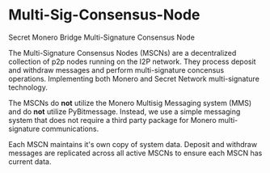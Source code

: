 # Multi-Sig-Consensus-Node
Secret Monero Bridge Multi-Signature Consensus Node

The Multi-Signature Consensus Nodes (MSCNs) are a decentralized collection of p2p nodes running on the I2P network. They process deposit and withdraw messages and perform multi-signature concensus operations. Implementing both Monero and Secret Network multi-signature technology.

The MSCNs do **not** utilize the Monero Multisig Messaging system (MMS) and do **not** utilize PyBitmessage. Instead, we use a simple messaging system that does not require a third party package for Monero multi-signature communications. 

Each MSCN maintains it's own copy of system data. Deposit and withdraw messages are replicated across all active MSCNs to ensure each MSCN has current data.

